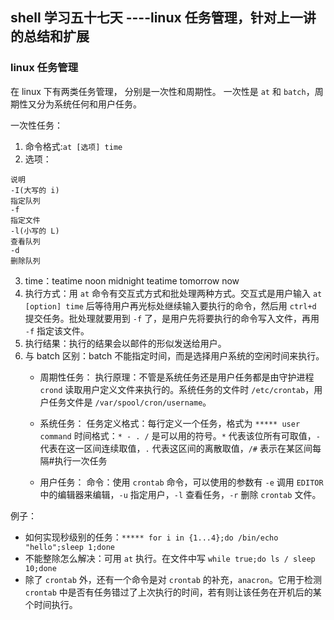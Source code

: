 ## shell 学习五十七天 ----linux 任务管理，针对上一讲的总结和扩展

### linux 任务管理

在 linux 下有两类任务管理， 分别是一次性和周期性。 一次性是 `at` 和 `batch`，周期性又分为系统任何和用户任务。

一次性任务：

1. 命令格式:`at [选项] time`
2. 选项：
```选项名
说明
-I(大写的 i)
指定队列
-f
指定文件
-l(小写的 L)
查看队列
-d
删除队列
``` 
3. time：teatime noon midnight teatime tomorrow now
4. 执行方式：用 `at` 命令有交互式方式和批处理两种方式。交互式是用户输入 `at [option] time` 后等待用户再光标处继续输入要执行的命令，然后用 `ctrl+d` 提交任务。批处理就要用到 `-f` 了，是用户先将要执行的命令写入文件，再用 `-f` 指定该文件。
5. 执行结果：执行的结果会以邮件的形似发送给用户。
6. 与 batch 区别：batch 不能指定时间，而是选择用户系统的空闲时间来执行。
	- 周期性任务：
	执行原理：不管是系统任务还是用户任务都是由守护进程 `crond` 读取用户定义文件来执行的。系统任务的文件时 `/etc/crontab`，用户任务文件是 `/var/spool/cron/username`。

	- 系统任务：
	任务定义格式：每行定义一个任务，格式为 `***** user command`
	时间格式：`* - . /` 是可以用的符号。`*` 代表该位所有可取值，`-` 代表在这一区间连续取值，`.` 代表这区间的离散取值，`/#` 表示在某区间每隔#执行一次任务

	- 用户任务：
	命令：使用 `crontab` 命令，可以使用的参数有 `-e` 调用 `EDITOR` 中的编辑器来编辑，`-u` 指定用户，`-l` 查看任务，`-r` 删除 `crontab` 文件。

例子： 
 
- 如何实现秒级别的任务：`***** for i in {1...4};do /bin/echo "hello";sleep 1;done`  
- 不能整除怎么解决：可用 `at` 执行。在文件中写 `while true;do ls / sleep 10;done`  
- 除了 `crontab` 外，还有一个命令是对 `crontab` 的补充，`anacron`。它用于检测 `crontab` 中是否有任务错过了上次执行的时间，若有则让该任务在开机后的某个时间执行。